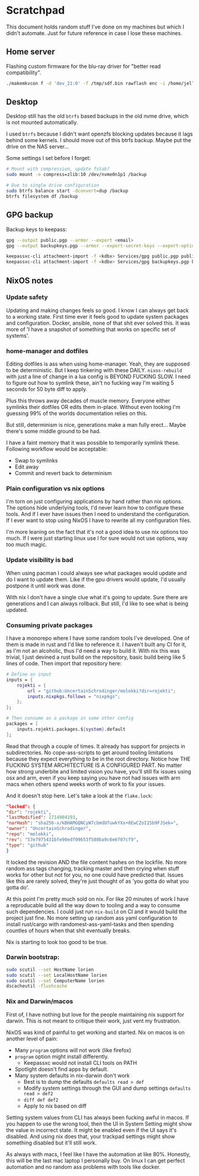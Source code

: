 # Scratchpad

This document holds random stuff I've done on my machines but which I didn't
automate. Just for future reference in case I lose these machines.

## Home server

Flashing custom firmware for the blu-ray driver for "better read compatibility".

```bash
./makemkvcon f -d 'dev_21:0' -f /tmp/sdf.bin rawflash enc -i /home/jelly/Downloads/shiet/firmware/asus/ASUS-BW-16D1HT-3.10-WM01601-211901041014.bin
```

## Desktop

Desktop still has the old `btrfs` based backups in the old nvme drive, which is
not mounted automatically.

I used `btrfs` because I didn't want openzfs blocking updates because it lags
behind some kernels. I should move out of this btrfs backup. Maybe put the drive
on the NAS server...

Some settings I set before I forget:

```bash
# Mount with compression, update fstab?
sudo mount -o compress=zlib:10 /dev/nvme0n1p1 /backup

# Due to single drive configuration
sudo btrfs balance start -dconvert=dup /backup
btrfs filesystem df /backup
```

## GPG backup

Backup keys to keepass:

```bash
gpg --output public.pgp --armor --export <email>
gpg --output backupkeys.pgp --armor --export-secret-keys --export-options export-backup <email>

keepassxc-cli attachment-import -f <kdbx> Services/gpg public.pgp public.pgp
keepassxc-cli attachment-import -f <kdbx> Services/gpg backupkeys.pgp backupkeys.pgp
```

## NixOS notes

### Update safety

Updating and making changes feels so good. I know I can always get back to a
working state. First time ever it feels good to update system packages and
configuration. Docker, ansible, none of that shit ever solved this. It was more
of 'I have a snapshot of something that works on specific set of systems'.

### home-manager and dotfiles

Editing dotfiles is ass when using home-manager. Yeah, they are supposed to be
deterministic. But I keep tinkering with these DAILY. `nixos-rebuild` with just
a line of change in a lua config is BEYOND FUCKING SLOW. I need to figure out
how to symlink these, ain't no fucking way I'm waiting 5 seconds for 50 byte
diff to apply.

Plus this throws away decades of muscle memory. Everyone either symlinks their
dotfiles OR edits them in-place. Without even looking I'm guessing 99% of the
worlds documentation relies on this.

But still, determinism is nice, generations make a man fully erect... Maybe
there's some middle ground to be had.

I have a faint memory that it was possible to temporarily symlink these.
Following workflow would be acceptable:

* Swap to symlinks
* Edit away
* Commit and revert back to determinism

### Plain configuration vs nix options

I'm torn on just configuring applications by hand rather than nix options. The
options hide underlying tools, I'd never learn how to configure these tools. And
if I ever have issues then I need to understand the configuration. If I ever
want to stop using NixOS I have to rewrite all my configuration files.

I'm more leaning on the fact that it's not a good idea to use nix options too
much. If I were just starting linux use I for sure would not use options, way
too much magic.

### Update visibility is bad

When using pacman I could always see what packages would update and do I want to
update them. Like if the gpu drivers would update, I'd usually postpone it
until work was done.

With nix I don't have a single clue what it's going to update. Sure there are
generations and I can always rollback. But still, I'd like to see what is being
updated.

### Consuming private packages

I have a monorepo where I have some random tools I've developed. One of them is
made in rust and I'd like to reference it. I haven't built any CI for it, as I'm
not an alcoholic, thus I'd need a way to build it. With nix this was trivial, I
just devined a rust build on the repository, basic build being like 5 lines of
code. Then import that repository here:

```nix
# Define as input
inputs = {
    rojekti = {
        url = "github:UncertainSchrodinger/molokki?dir=rojekti";
        inputs.nixpkgs.follows = "nixpkgs";
    };
};

# Then consume as a package in some other config
packages = [
    inputs.rojekti.packages.${system}.default
];
```

Read that through a couple of times. It already has support for projects in
subdirectories. No cope-ass-scripts to get around tooling limitations because
they expect everything to be in the root directory. Notice how THE FUCKING
SYSTEM ARCHITECTURE IS A CONFIGURED PART. No matter how strong underbite and
limited vision you have, you'll still fix issues using osx and arm, even if you
keep saying you have not had issues with arm macs when others spend weeks worth
of work to fix your issues.

And it doesn't stop here. Let's take a look at the `flake.lock`:

```json
"locked": {
"dir": "rojekti",
"lastModified": 1714904193,
"narHash": "sha256-x/kBHAMGQNCyW7cbmdU7uwkYXx+8EwCZoI1Sb9FJSek=",
"owner": "UncertainSchrodinger",
"repo": "molokki",
"rev": "57e7975431bfe90edf09653f580ba9c6e6f07cf9",
"type": "github"
}
```

It locked the revision AND the file content hashes on the lockfile. No more
random ass tags changing, tracking master and then crying when stuff works for
other but not for you, no one could have predicted that. Issues like this are
rarely solved, they're just thought of as 'you gotta do what you gotta do'.

At this point I'm pretty much sold on nix. For like 20 minutes of work I have a
reproducable build all the way down to tooling and a way to consume such
dependencies. I could just run `nix-build` on CI and it would build the project
just fine. No more setting up random ass yaml configuration to install
rust/cargo with randomest-ass-yaml-tasks and then spending countles of hours
when that shit eventually breaks.

Nix is starting to look too good to be true.

### Darwin bootstrap:

```bash
sudo scutil --set HostName lorien
sudo scutil --set LocalHostName lorien
sudo scutil --set ComputerName lorien
dscacheutil -flushcache
```

### Nix and Darwin/macos

First of, I have nothing but love for the people maintaining nix support for
darwin. This is not meant to critique their work, just vent my frustration.

NixOS was kind of painful to get working and started. Nix on macos is on another
level of pain:

* Many `program` options will not work (like firefox)
* `program` option might install differently.
    * Keepassxc would not install CLI tools on PATH
* Spotlight doesn't find apps by default.
* Many system defaults in nix-darwin don't work
    * Best is to dump the defaults `defaults read > def`
    * Modify system settings through the GUI and dump settings `defaults read >
      def2`
    * `diff def def2`
    * Apply to nix based on diff

Setting system values from CLI has always been fucking awful in macos. If you
happen to use the wrong tool, then the UI in System Setting might show the value
in incorrect state. It might be enabled even if the UI says it's disabled. And
using nix does that, your trackpad settings might show something disabled but
it'll still work.

As always with macs, I feel like I have the automation at like 80%. Honestly,
this will be the last mac laptop I personally buy. On linux I can get perfect
automation and no random ass problems with tools like docker.
